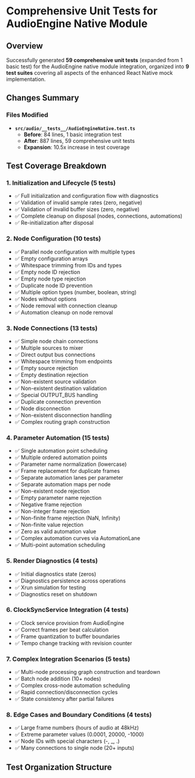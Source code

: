 # Comprehensive Unit Tests for AudioEngine Native Module

## Overview
Successfully generated **59 comprehensive unit tests** (expanded from 1 basic test) for the AudioEngine native module integration, organized into **9 test suites** covering all aspects of the enhanced React Native mock implementation.

## Changes Summary

### Files Modified
- **`src/audio/__tests__/AudioEngineNative.test.ts`**
  - **Before**: 84 lines, 1 basic integration test
  - **After**: 887 lines, 59 comprehensive unit tests
  - **Expansion**: 10.5x increase in test coverage

## Test Coverage Breakdown

### 1. Initialization and Lifecycle (5 tests)
- ✅ Full initialization and configuration flow with diagnostics
- ✅ Validation of invalid sample rates (zero, negative)
- ✅ Validation of invalid buffer sizes (zero, negative)
- ✅ Complete cleanup on disposal (nodes, connections, automations)
- ✅ Re-initialization after disposal

### 2. Node Configuration (10 tests)
- ✅ Parallel node configuration with multiple types
- ✅ Empty configuration arrays
- ✅ Whitespace trimming from IDs and types
- ✅ Empty node ID rejection
- ✅ Empty node type rejection
- ✅ Duplicate node ID prevention
- ✅ Multiple option types (number, boolean, string)
- ✅ Nodes without options
- ✅ Node removal with connection cleanup
- ✅ Automation cleanup on node removal

### 3. Node Connections (13 tests)
- ✅ Simple node chain connections
- ✅ Multiple sources to mixer
- ✅ Direct output bus connections
- ✅ Whitespace trimming from endpoints
- ✅ Empty source rejection
- ✅ Empty destination rejection
- ✅ Non-existent source validation
- ✅ Non-existent destination validation
- ✅ Special OUTPUT_BUS handling
- ✅ Duplicate connection prevention
- ✅ Node disconnection
- ✅ Non-existent disconnection handling
- ✅ Complex routing graph construction

### 4. Parameter Automation (15 tests)
- ✅ Single automation point scheduling
- ✅ Multiple ordered automation points
- ✅ Parameter name normalization (lowercase)
- ✅ Frame replacement for duplicate frames
- ✅ Separate automation lanes per parameter
- ✅ Separate automation maps per node
- ✅ Non-existent node rejection
- ✅ Empty parameter name rejection
- ✅ Negative frame rejection
- ✅ Non-integer frame rejection
- ✅ Non-finite frame rejection (NaN, Infinity)
- ✅ Non-finite value rejection
- ✅ Zero as valid automation value
- ✅ Complex automation curves via AutomationLane
- ✅ Multi-point automation scheduling

### 5. Render Diagnostics (4 tests)
- ✅ Initial diagnostics state (zeros)
- ✅ Diagnostics persistence across operations
- ✅ Xrun simulation for testing
- ✅ Diagnostics reset on shutdown

### 6. ClockSyncService Integration (4 tests)
- ✅ Clock service provision from AudioEngine
- ✅ Correct frames per beat calculation
- ✅ Frame quantization to buffer boundaries
- ✅ Tempo change tracking with revision counter

### 7. Complex Integration Scenarios (5 tests)
- ✅ Multi-node processing graph construction and teardown
- ✅ Batch node addition (10+ nodes)
- ✅ Complex cross-node automation scheduling
- ✅ Rapid connection/disconnection cycles
- ✅ State consistency after partial failures

### 8. Edge Cases and Boundary Conditions (4 tests)
- ✅ Large frame numbers (hours of audio at 48kHz)
- ✅ Extreme parameter values (0.0001, 20000, -1000)
- ✅ Node IDs with special characters (-, _, .)
- ✅ Many connections to single node (20+ inputs)

## Test Organization Structure